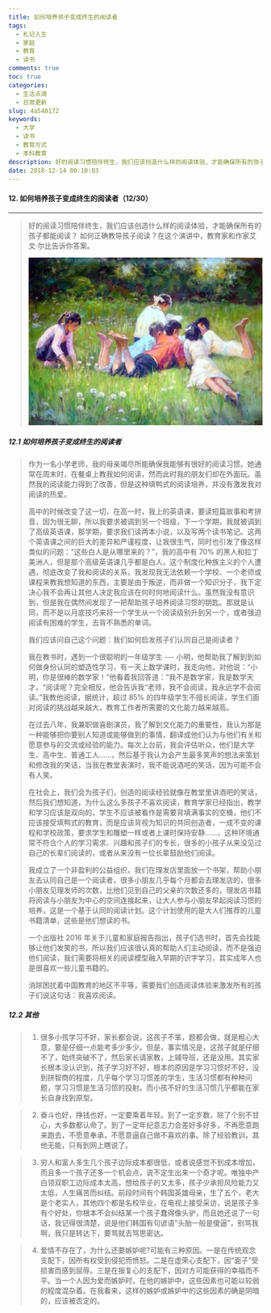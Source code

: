 ```yaml
---
title: 如何培养孩子变成终生的阅读者
tags:
  - 札记人生
  - 家庭
  - 教育
  - 读书
comments: true
toc: true
categories:
  - 生活点滴
  - 日常更新
slug: 4a540172
keywords:
  - 大学
  - 读书
  - 教育方式
  - 本科教育
description: 好的阅读习惯陪伴终生，我们应该创造什么样的阅读体验，才能确保所有的孩子都能阅读？ 如何正确教导孩子阅读？在这个演讲中，教育家和作家艾文·尔比告诉你答案。
date: 2018-12-14 00:10:03
---
```

<script type="text/javascript" src="/assets/js/dist/bai.js"></script>

#### 12. 如何培养孩子变成终生的阅读者（12/30）
---
> 好的阅读习惯陪伴终生，我们应该创造什么样的阅读体验，才能确保所有的孩子都能阅读？ 如何正确教导孩子阅读？在这个演讲中，教育家和作家艾文·尔比告诉你答案。
>
> ![如何培养孩子变成终生的阅读者](/images/065/006tNbRwgy1fy5w6tjjmgj30hs0cqdgx.jpg)

##### 12.1 如何培养孩子变成终生的阅读者
> 作为一名小学老师，我的母亲竭尽所能确保我能够有很好的阅读习惯。她通常在周末时，在餐桌上教我如何阅读，然而此时我的朋友们却在外面玩。虽然我的阅读能力得到了改善，但是这种填鸭式的阅读培养，并没有激发我对阅读的热爱。
>
> 高中的时候改变了这一切，在高一时，我上的英语课，要读短篇故事和考拼音，因为很无聊，所以我要求被调到另一个班级，下一个学期，我就被调到了高级英语课，那学期，要求我们读两本小说，以及写两个读书笔记。这两个英语课之间的巨大的差异和严谨程度，让我很生气，同时也引发了像这样类似的问题：“这些白人是从哪里来的？”，我的高中有 70% 的黑人和拉丁美洲人，但是那个高级英语课几乎都是白人，这个制度化种族主义的个人遭遇，彻底改变了我和阅读的关系，我发现我无法依赖一个学校、一个老师或课程来教我想知道的东西，主要是由于叛逆，而非做一个知识分子，我下定决心我不会再让其他人决定我应该在何时何地阅读什么。虽然我没有意识到，但是我在偶然间发现了一把帮助孩子培养阅读习惯的钥匙。那就是认同，而不是以月底技巧来将一个学生从一个阅读级别升到另一个，或者强迫阅读有困难的学生，去背不熟悉的单词。
>
> 我们应该问自己这个问题：我们如何启发孩子们认同自己是阅读者？
>
> 我在教书时，遇到一个很聪明的一年级学生 --- 小明，他帮助我了解到到如何做身份认同的塑造性学习，有一天上数学课时，我走向他，对他说：“小明，你是很棒的数学家！”他看着我回答道：”我不是数学家，我是数学天才。“阅读呢？完全相反，他会告诉我“老师，我不会阅读，我永远学不会阅读。”我教他阅读，据统计，超过 85% 的四年级学生不擅长阅读，学生们面对阅读的挑战越来越大，教育工作者所需要的文化能力越来越高。
>
> 在过去八年，我兼职做喜剧演员，我了解到文化能力的重要性，我认为那是一种能够把你要别人知道或能够做到的事情，翻译成他们认为与他们有关和愿意参与的交流或经验的能力。每次上台前，我会评估听众，他们是大学生、高中生、普通工人……，然后基于我认为会产生最多笑声的想法来策划和修改我的笑话，当我在教堂表演时，我不能说酒吧的笑话，因为可能不会有人笑。
>
> 在社会上，我们会为孩子们，创造的阅读经验就像在教堂里讲酒吧的笑话，然后我们想知道，为什么这么多孩子不喜欢阅读，教育学家已经指出，教学和学习应该是双向的，学生不应该被看作是需要背填满事实的空桶，他们不应该接受填鸭式的教育，而是应该背视为知识的共同创造者，一成不变的课程和学校政策，要求学生和雕塑一样或者上课时保持安静……，这种环境通常不符合个人的学习需求、兴趣和孩子们的专长，很多的小孩子从来没见过自己的长辈们阅读的，或者从来没有一位长辈鼓励他们阅读。
>
> 我成立了一个非盈利的公益组织，我们在理发店里面放一个书架，帮助小朋友去认同自己是一个阅读者，很多小朋友几乎每个月都会去理发店的，很多小朋友见理发师的次数，比他们见到自己的父亲的次数还多的，理发店书籍将阅读与小朋友为中心的空间连接起来，让大人参与小朋友早起阅读习惯的培养，这是一个基于认同的阅读计划。这个计划使用的是大人们推荐的儿童书籍清单，这些是他们想读的书。
>
> 一个出版社 2016 年关于儿童和家庭报告指出，孩子们选书时，首先会找能够让他们发笑的书，所以我们应该很认真的帮助人们主动阅读，而不是强迫他们阅读，我们需要将相关的阅读模型融入早期的识字学习，其实成年人也是很喜欢一些儿童书籍的。
>
> 消除困扰着中国教育的地区不平等，需要我们创造阅读体验来激发所有的孩子们说这句话：我喜欢阅读。

##### 12.2 其他
> 1. 很多小孩学习不好，家长都会说，这孩子不笨，题都会做，就是粗心大意，要是仔细一点能考多少多少。但是，事实情况是，这孩子就是仔细不了，始终突破不了，然后家长请家教，上辅导班，还是没用。其实家长根本没认识到，孩子学习好不好，根本的原因是学习习惯好不好，没到拼智商的程度，几乎每个学习习惯差的学生，生活习惯都有种种问题，学习习惯是生活习惯的投射。而小孩不好的生活习惯几乎都能在家长自身找到原型。

> 2. 奋斗也好，挣钱也好，一定要乘着年轻。到了一定岁数，除了个别不甘心，大多数都认命了。到了一定年纪意志力会差好多好多，不再愿意跑来跑去，不愿意奉承，不愿意逼自己做不喜欢的事。除了经验教训，其他无能，只有到网上瞎说了。

> 3. 穷人和富人多生几个孩子边际成本都很低，或者说感觉不到成本增加，而且多一个孩子还多一个机会点，说不定生出来一个奇才呢。唯独中产白领双职工边际成本太高，想给孩子的又太多，孩子少承担风险能力又太低，人生痛苦而纠结。前段时间有个韩国英雄母亲，生了五个，老大是个老实人，其他四个都是名校毕业，在电视上接受采访，说是孩子多有个好处，你根本不会纠结某一个孩子蠢得像头驴，而且她还说了一句话，我记得很清楚，说是他们韩国有句谚语“头胎一般是傻逼”，别骂我啊，我只是转达下，要骂就去骂思密达。

> 4. 爱情不存在了，为什么还要嫉妒呢?可能有三种原因。一是在传统观念支配下，因所有权受到侵犯而愤怒。二是在虚荣心支配下，因“面子”受损害而感到屈辱。三是在报复心的支配下，因对方可能获得的幸福而不平。当一个人因为爱而嫉妒时，在他的嫉妒中，这些因素也可能以较弱的程度混杂着。在我看来，这样的嫉妒或嫉妒中的这些因素的确是阴暗的，应该被否定的。
